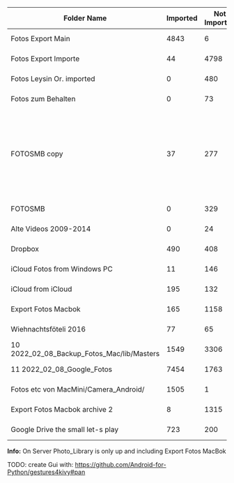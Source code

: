 | Folder Name                                | Imported | Not Imported | Backup available | Comments                                                                                 |
|--------------------------------------------|----------|--------------|------------------|------------------------------------------------------------------------------------------|
| Fotos Export Main                          | 4843     | 6            | yes              | All binary matches                                                                       |
| Fotos Export Importe                       | 44       | 4798         | yes              | All binary matches                                                                       |
| Fotos Leysin Or. imported                  | 0        | 480          | yes              | All binary matches                                                                       |
| Fotos zum Behalten                         | 0        | 73           | yes              | All binary matches                                                                       |
| FOTOSMB copy                               | 37       | 277          | yes              | All binary matches (according to db) yet "some of them non-binary duplicates of images"? |
| FOTOSMB                                    | 0        | 329          | yes              | All binary matches                                                                       |
| Alte Videos 2009-2014                      | 0        | 24           | yes              | All binary matches                                                                       |
| Dropbox                                    | 490      | 408          | yes              | All binary matches                                                                       |
| iCloud Fotos from Windows PC               | 11       | 146          | no               | All binary matches                                                                       |
| iCloud from iCloud                         | 195      | 132          | no               | All binary matches                                                                       |
| Export Fotos Macbok                        | 165      | 1158         | yes              | All binary matches                                                                       |
| Wiehnachtsföteli 2016                      | 77       | 65           | yes              | All binary matches                                                                       |
| 10 2022_02_08_Backup_Fotos_Mac/lib/Masters | 1549     | 3306         | yes              | All binary matches                                                                       |
| 11 2022_02_08_Google_Fotos                 | 7454     | 1763         | yes              | All binary matches                                                                       |
| Fotos etc von MacMini/Camera_Android/      | 1505     | 1            | yes              | All binary matches                                                                       |
| Export Fotos Macbok archive 2              | 8        | 1315         | yes              | All binary matches                                                                       |
| Google Drive the small let-s play          | 723      | 200          | yes              | All binary matches                                                                       |


**Info:**
On Server Photo_Library is only up and including Export Fotos MacBok

TODO: create Gui with: https://github.com/Android-for-Python/gestures4kivy#pan
